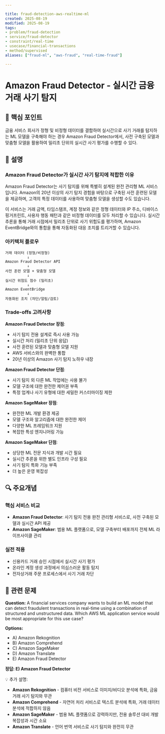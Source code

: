 ```yaml
---

title: fraud-detection-aws-realtime-ml
created: 2025-08-19
modified: 2025-08-19
tags:
- problem/fraud-detection
- service/fraud-detector
- constraint/real-time
- usecase/financial-transactions
- method/supervised
aliases: ["fraud-ml", "aws-fraud", "real-time-fraud"]

---
```


# Amazon Fraud Detector - 실시간 금융 거래 사기 탐지

## 🎯 핵심 포인트

금융 서비스 회사가 정형 및 비정형 데이터를 결합하여 실시간으로 사기 거래를 탐지하는 ML 모델을 구축해야 하는 경우 Amazon Fraud Detector에서, 사전 구축된 모델과 맞춤형 모델을 활용하여 밀리초 단위의 실시간 사기 평가를 수행할 수 있다.

## 📝 설명

### Amazon Fraud Detector가 실시간 사기 탐지에 적합한 이유

Amazon Fraud Detector는 사기 탐지를 위해 특별히 설계된 완전 관리형 ML 서비스입니다. Amazon의 20년 이상의 사기 탐지 경험을 바탕으로 구축된 사전 훈련된 모델을 제공하며, 고객의 특정 데이터를 사용하여 맞춤형 모델을 생성할 수도 있습니다.

이 서비스는 거래 금액, 타임스탬프, 계정 정보와 같은 정형 데이터와 IP 주소, 디바이스 핑거프린트, 사용자 행동 패턴과 같은 비정형 데이터를 모두 처리할 수 있습니다. 실시간 추론을 통해 거래 시점에서 밀리초 단위로 사기 위험도를 평가하며, Amazon EventBridge와의 통합을 통해 자동화된 대응 조치를 트리거할 수 있습니다.

### 아키텍처 플로우

```
거래 데이터 (정형/비정형)
          ↓
Amazon Fraud Detector API
          ↓
사전 훈련 모델 + 맞춤형 모델
          ↓
실시간 위험도 점수 (밀리초)
          ↓
Amazon EventBridge
          ↓
자동화된 조치 (차단/알림/검토)
```

### Trade-offs 고려사항

**Amazon Fraud Detector 장점**:
- 사기 탐지 전용 설계로 즉시 사용 가능
- 실시간 처리 (밀리초 단위 응답)
- 사전 훈련된 모델과 맞춤형 모델 지원
- AWS 서비스와의 완벽한 통합
- 20년 이상의 Amazon 사기 탐지 노하우 내장

**Amazon Fraud Detector 단점**:
- 사기 탐지 외 다른 ML 작업에는 사용 불가
- 모델 구조에 대한 완전한 제어권 부족
- 특정 업계나 사기 유형에 대한 세밀한 커스터마이징 제한

**Amazon SageMaker 장점**:
- 완전한 ML 개발 환경 제공
- 모델 구조와 알고리즘에 대한 완전한 제어
- 다양한 ML 프레임워크 지원
- 복잡한 특성 엔지니어링 가능

**Amazon SageMaker 단점**:
- 상당한 ML 전문 지식과 개발 시간 필요
- 실시간 추론을 위한 별도 인프라 구성 필요
- 사기 탐지 특화 기능 부족
- 더 높은 운영 복잡성

## 🔍 주요개념

### 핵심 서비스 비교

- **Amazon Fraud Detector**: 사기 탐지 전용 완전 관리형 서비스로, 사전 구축된 모델과 실시간 API 제공
- **Amazon SageMaker**: 범용 ML 플랫폼으로, 모델 구축부터 배포까지 전체 ML 라이프사이클 관리

### 실전 적용

- 신용카드 거래 승인 시점에서 실시간 사기 평가
- 온라인 계정 생성 과정에서 의심스러운 활동 탐지
- 전자상거래 주문 프로세스에서 사기 거래 차단

## 📝 관련 문제

**Question:** A financial services company wants to build an ML model that can detect fraudulent transactions in real-time using a combination of structured and unstructured data. Which AWS ML application service would be most appropriate for this use case?

**Options:**

- A) Amazon Rekognition
- B) Amazon Comprehend  
- C) Amazon SageMaker
- D) Amazon Translate
- E) Amazon Fraud Detector

**정답: E) Amazon Fraud Detector**

💡 추가 설명:

- **Amazon Rekognition** - 컴퓨터 비전 서비스로 이미지/비디오 분석에 특화, 금융 거래 사기 탐지와 무관
- **Amazon Comprehend** - 자연어 처리 서비스로 텍스트 분석에 특화, 거래 데이터 분석에 적합하지 않음
- **Amazon SageMaker** - 범용 ML 플랫폼으로 강력하지만, 전용 솔루션 대비 개발 복잡성과 시간 소요
- **Amazon Translate** - 언어 번역 서비스로 사기 탐지와 완전히 무관